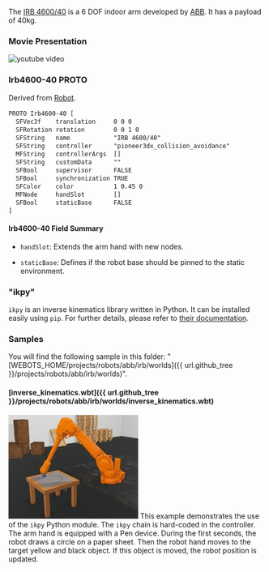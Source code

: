 The [IRB 4600/40](https://new.abb.com/products/robotics/industrial-robots/irb-4600) is a 6 DOF indoor arm developed by [ABB](https://abb.com).
It has a payload of 40kg.

### Movie Presentation

![youtube video](https://www.youtube.com/watch?v=Jq0-DkEwwj4)

### Irb4600-40 PROTO

Derived from [Robot](https://cyberbotics.com/doc/reference/robot).

```
PROTO Irb4600-40 [
  SFVec3f    translation     0 0 0
  SFRotation rotation        0 0 1 0
  SFString   name            "IRB 4600/40"
  SFString   controller      "pioneer3dx_collision_avoidance"
  MFString   controllerArgs  []
  SFString   customData      ""
  SFBool     supervisor      FALSE
  SFBool     synchronization TRUE
  SFColor    color           1 0.45 0
  MFNode     handSlot        []
  SFBool     staticBase      FALSE
]
```

#### Irb4600-40 Field Summary

- `handSlot`: Extends the arm hand with new nodes.

- `staticBase`: Defines if the robot base should be pinned to the static environment.

### "ikpy"

`ikpy` is an inverse kinematics library written in Python.
It can be installed easily using `pip`.
For further details, please refer to [their documentation](https://github.com/Phylliade/ikpy).

### Samples

You will find the following sample in this folder: "[WEBOTS\_HOME/projects/robots/abb/irb/worlds]({{ url.github_tree }}/projects/robots/abb/irb/worlds)".

#### [inverse\_kinematics.wbt]({{ url.github_tree }}/projects/robots/abb/irb/worlds/inverse\_kinematics.wbt)

![inverse_kinematics.wbt.png](images/irb4600-40/inverse_kinematics.wbt.thumbnail.jpg) This example demonstrates the use of the `ikpy` Python module.
The `ikpy` chain is hard-coded in the controller.
The arm hand is equipped with a Pen device.
During the first seconds, the robot draws a circle on a paper sheet.
Then the robot hand moves to the target yellow and black object.
If this object is moved, the robot position is updated.
